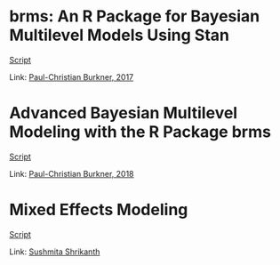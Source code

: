 # brms: An R Package for Bayesian Multilevel Models Using Stan
[Script](https://github.com/caiosainvallio/brms_paper/blob/main/brms_paper_codes.R) 

Link: [Paul-Christian Burkner, 2017](https://www.jstatsoft.org/article/view/v080i01)


# Advanced Bayesian Multilevel Modeling with the R Package brms
[Script](https://github.com/caiosainvallio/brms_paper/blob/main/brms_advanced_paper.R) 

Link: [Paul-Christian Burkner, 2018](https://journal.r-project.org/archive/2018/RJ-2018-017/RJ-2018-017.pdf)


# Mixed Effects Modeling
[Script](https://github.com/caiosainvallio/brms_paper/blob/main/mixed_effects_sushmita.R) 

Link: [Sushmita Shrikanth](https://ademos.people.uic.edu/Chapter17.html)

